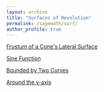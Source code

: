 ```yaml
---
layout: archive
title: "Surfaces of Revolution"
permalink: /sagemath/surf/
author_profile: true
---
```


[Frustum of a Cone's Lateral Surface](https://rogeriotc.github.io/files/surf_rev.html)

[Sine Function](https://rogeriotc.github.io/files/revsin.html)

[Bounded by Two Curves](https://rogeriotc.github.io/files/rev2ex.html)

[Around the y-axis](https://rogeriotc.github.io/files/revcos.html)
